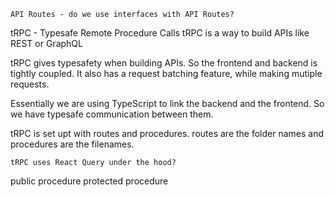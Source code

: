 
```
API Routes - do we use interfaces with API Routes?
```

tRPC - Typesafe Remote Procedure Calls
tRPC is a way to build APIs like REST or GraphQL

tRPC gives typesafety when building APIs. So the frontend and backend is tightly coupled. It also has a request batching feature, while making mutiple requests.

Essentially we are using TypeScript to link the backend and the frontend. So we have typesafe communication between them.

tRPC is set upt with routes and procedures.
routes are the folder names and procedures are the filenames.

```
tRPC uses React Query under the hood?
```


public procedure
protected procedure
